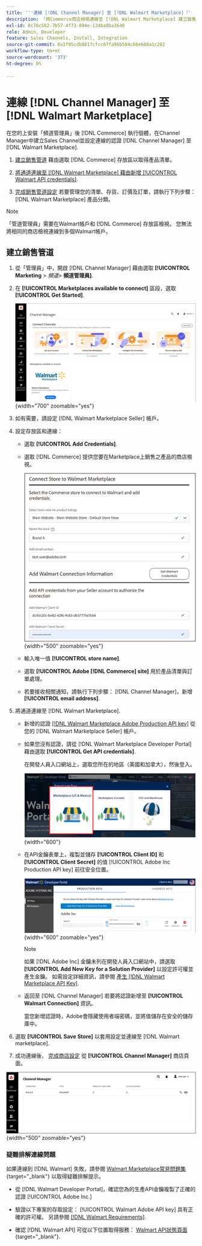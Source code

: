 ```yaml
---
title: '''連線 [!DNL Channel Manager] 至 [!DNL Walmart Marketplace]『'
description: 「將Commerce商店檢視連線至 [!DNL Walmart Marketplace] 建立銷售管道，以管理Commerce產品清單、存貨、價格以及沃爾瑪市集銷售的訂單。」
exl-id: 8c78c582-7b57-4f73-894e-134ba0ba3640
role: Admin, Developer
feature: Sales Channels, Install, Integration
source-git-commit: 8a1f95cdb8817cfcc6ffa96b584c66e680a1c282
workflow-type: tm+mt
source-wordcount: '373'
ht-degree: 0%

---
```


# 連線 [!DNL Channel Manager] 至 [!DNL Walmart Marketplace]

在您的上安裝「頻道管理員」後 [!DNL Commerce] 執行個體，在Channel Manager中建立Sales Channel並設定連線的認證 [!DNL Channel Manager] 至 [!DNL Walmart Marketplace].

1. [建立銷售管道](#create-the-sales-channel) 藉由選取 [!DNL Commerce] 存放區以取得產品清單。

1. [將通道連線至 [!DNL Walmart Marketplace] 藉由新增 [!UICONTROL Walmart API credentials]](#connect-the-channel-to-walmart-marketplace).

1. [完成銷售管道設定](#complete-sales-channel-store-setup) 若要管理您的清單、存貨、訂價及訂單，請執行下列步驟： [!DNL Walmart Marketplace] 產品分類。

>[!NOTE]
>
>「管道管理員」需要在Walmart帳戶和 [!DNL Commerce] 存放區檢視。 您無法將相同的商店檢視連線到多個Walmart帳戶。

## 建立銷售管道

1. 從「管理員」中，開啟 [!DNL Channel Manager] 藉由選取 **[!UICONTROL Marketing** > _頻道&#x200B;_> **頻道管理員]**.

1. 在 **[!UICONTROL Marketplaces available to connect]** 區段，選取 **[!UICONTROL Get Started]**.

   ![連線到新專案 [!DNL Walmart] 儲存至 [!DNL Channel Manager]](assets/channel-manager-home.png){width="700" zoomable="yes"}

1. 如有需要，請設定 [!DNL Walmart Marketplace Seller] 帳戶。

1. 設定存放區和連線：

   - 選取 **[!UICONTROL Add Credentials]**.

   - 選取 [!DNL Commerce] 提供您要在Marketplace上銷售之產品的商店檢視。

     ![設定之間的連線 [!DNL Commerce] 和 [!DNL Walmart Marketplace] 從 [!DNL Channel Manager]](assets/configure-commerce-to-marketplace-connection.png){width="500" zoomable="yes"}

   - 輸入唯一值 **[!UICONTROL store name]**.

   - 選取 **[!UICONTROL Adobe [!DNL Commerce] site]** 用於產品清單與訂單處理。

   - 若要接收相關通知，請執行下列步驟： [!DNL Channel Manager]，新增 **[!UICONTROL email address]**.

1. 將通道連線至 [!DNL Walmart Marketplace].

   - 新增的認證 [[!DNL Walmart Marketplace Adobe Production API key]](walmart-requirements.md#generate-a-walmart-marketplace-production-api-key) 從您的 [!DNL Walmart Marketplace Seller] 帳戶。

   - 如果您沒有認證，請從 [!DNL Walmart Marketplace Developer Portal] 藉由選取 **[!UICONTROL Get API credentials]**.

     在開發人員入口網站上，選取您所在的地區（美國和加拿大），然後登入。

     ![[!DNL Walmart Marketplace] 帳戶登入](assets/walmart-marketplace-login-page.png){width="600"}

   - 在API金鑰表單上，複製並儲存 **[!UICONTROL Client ID]** 和 **[!UICONTROL Client Secret]** 的值 [!UICONTROL Adobe Inc Production API key] 前往安全位置。

     ![[!DNL Walmart Marketplace API key] 設定頁面](assets/walmart-api-key-management-form.png){width="600" zoomable="yes"}

     >[!NOTE]
     >
     >如果 [!DNL Adobe Inc] 金鑰未列在開發人員入口網站中，請選取 **[!UICONTROL Add New Key for a Solution Provider]** 以設定許可權並產生金鑰。 如需設定詳細資訊，請參閱 [產生 [!DNL Walmart Marketplace API Key]](walmart-requirements.md#generate-a-walmart-marketplace-api-key).

   - 返回至 [!DNL Channel Manager] 若要將認證新增至 **[!UICONTROL Walmart Connection]** 資訊。

     當您新增認證時，Adobe會隱藏使用者端密碼，並將值儲存在安全的儲存庫中。

1. 選取 **[!UICONTROL Save Store]** 以套用設定並連線至 [!DNL Walmart marketplace].

1. 成功連線後， [完成商店設定](complete-sales-channel-store-setup.md) 從 **[!UICONTROL Channel Manager]** 商店頁面。

![設定第一個存放區](assets/channel-manager-setup-first-store.png){width="500" zoomable="yes"}

### 疑難排解連線問題

如果連線到 [!DNL Walmart] 失敗，請參閱 [Walmart Marketplace常見問題集](https://developer.walmart.com/faq/us/faq-auth/){target="_blank"} 以取得疑難排解提示。

- 從 [!DNL Walmart Developer Portal]，確認您為的生產API金鑰複製了正確的認證 [!UICONTROL Adobe Inc.]

- 驗證以下專案的存取設定： [!UICONTROL Walmart Adobe API key] 具有正確的許可權。 另請參閱 [[!DNL Walmart Requirements]](walmart-requirements.md##generate-a-walmart-marketplace-api-key).

- 確認 [!DNL Walmart API] 可從以下位置取得服務： [Walmart API狀態頁面](https://developer.walmart.com/us/whats-new/new-api-status-information-now-available/){target="_blank"}.
